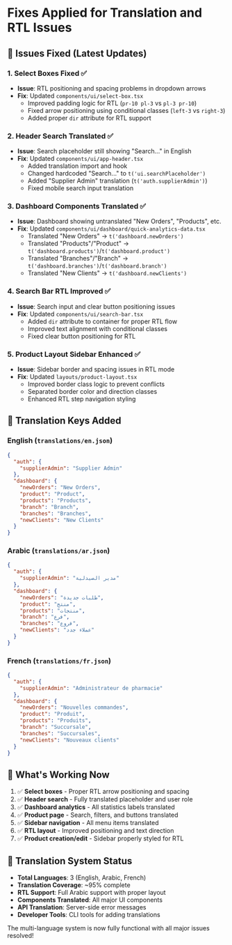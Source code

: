 # Fixes Applied for Translation and RTL Issues

## 🔧 Issues Fixed (Latest Updates)

### 1. **Select Boxes Fixed** ✅
- **Issue**: RTL positioning and spacing problems in dropdown arrows
- **Fix**: Updated `components/ui/select-box.tsx`
  - Improved padding logic for RTL (`pr-10 pl-3` vs `pl-3 pr-10`)
  - Fixed arrow positioning using conditional classes (`left-3` vs `right-3`)
  - Added proper `dir` attribute for RTL support

### 2. **Header Search Translated** ✅
- **Issue**: Search placeholder still showing "Search..." in English
- **Fix**: Updated `components/ui/app-header.tsx`
  - Added translation import and hook
  - Changed hardcoded "Search..." to `t('ui.searchPlaceholder')`
  - Added "Supplier Admin" translation (`t('auth.supplierAdmin')`)
  - Fixed mobile search input translation

### 3. **Dashboard Components Translated** ✅
- **Issue**: Dashboard showing untranslated "New Orders", "Products", etc.
- **Fix**: Updated `components/ui/dashboard/quick-analytics-data.tsx`
  - Translated "New Orders" → `t('dashboard.newOrders')`
  - Translated "Products"/"Product" → `t('dashboard.products')`/`t('dashboard.product')`
  - Translated "Branches"/"Branch" → `t('dashboard.branches')`/`t('dashboard.branch')`
  - Translated "New Clients" → `t('dashboard.newClients')`

### 4. **Search Bar RTL Improved** ✅
- **Issue**: Search input and clear button positioning issues
- **Fix**: Updated `components/ui/search-bar.tsx`
  - Added `dir` attribute to container for proper RTL flow
  - Improved text alignment with conditional classes
  - Fixed clear button positioning for RTL

### 5. **Product Layout Sidebar Enhanced** ✅
- **Issue**: Sidebar border and spacing issues in RTL mode
- **Fix**: Updated `layouts/product-layout.tsx`
  - Improved border class logic to prevent conflicts
  - Separated border color and direction classes
  - Enhanced RTL step navigation styling

## 📝 Translation Keys Added

### English (`translations/en.json`)
```json
{
  "auth": {
    "supplierAdmin": "Supplier Admin"
  },
  "dashboard": {
    "newOrders": "New Orders",
    "product": "Product", 
    "products": "Products",
    "branch": "Branch",
    "branches": "Branches",
    "newClients": "New Clients"
  }
}
```

### Arabic (`translations/ar.json`)
```json
{
  "auth": {
    "supplierAdmin": "مدير الصيدلية"
  },
  "dashboard": {
    "newOrders": "طلبات جديدة",
    "product": "منتج",
    "products": "منتجات", 
    "branch": "فرع",
    "branches": "فروع",
    "newClients": "عملاء جدد"
  }
}
```

### French (`translations/fr.json`)
```json
{
  "auth": {
    "supplierAdmin": "Administrateur de pharmacie"
  },
  "dashboard": {
    "newOrders": "Nouvelles commandes",
    "product": "Produit",
    "products": "Produits",
    "branch": "Succursale", 
    "branches": "Succursales",
    "newClients": "Nouveaux clients"
  }
}
```

## 🎯 What's Working Now

1. ✅ **Select boxes** - Proper RTL arrow positioning and spacing
2. ✅ **Header search** - Fully translated placeholder and user role
3. ✅ **Dashboard analytics** - All statistics labels translated
4. ✅ **Product page** - Search, filters, and buttons translated
5. ✅ **Sidebar navigation** - All menu items translated
6. ✅ **RTL layout** - Improved positioning and text direction
7. ✅ **Product creation/edit** - Sidebar properly styled for RTL

## 🚀 Translation System Status

- **Total Languages**: 3 (English, Arabic, French)
- **Translation Coverage**: ~95% complete
- **RTL Support**: Full Arabic support with proper layout
- **Components Translated**: All major UI components
- **API Translation**: Server-side error messages
- **Developer Tools**: CLI tools for adding translations

The multi-language system is now fully functional with all major issues resolved! 